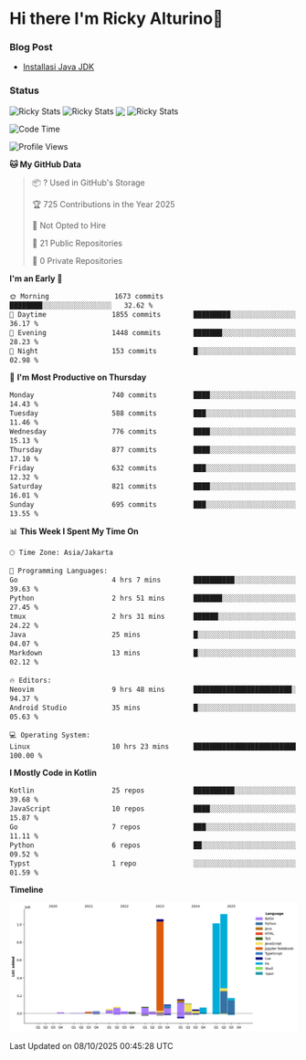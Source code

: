 # Hi there I'm Ricky Alturino👋

### Blog Post

<!-- BLOG-POST-LIST:START -->

- [Installasi Java JDK](https://onirutla.medium.com/installasi-java-jdk-ec701beeb5cb?source=rss-d9d81c918cc9------2)
<!-- BLOG-POST-LIST:END -->

### Status

<img align="center" alt="Ricky Stats" src="https://github-readme-stats.vercel.app/api?username=Alturino&theme=dark&show_icons=true&hide_border=false" />
<img align="center" alt="Ricky Stats" src="https://github-readme-stats.vercel.app/api/top-langs/?username=Alturino&theme=dark&show_icons=true&layout=compact"/>
<img align="center" width="640px" src="https://github-readme-stats.vercel.app/api/wakatime?username=Alturino&layout=compact&hide_border=true&theme=dark">
<img align="center" alt="Ricky Stats" src="https://leetcard.jacoblin.cool/alturino?border=0&radius=20&ext=activity"/>

<!--START_SECTION:waka-->
![Code Time](http://img.shields.io/badge/Code%20Time-1%2C466%20hrs%2026%20mins-blue)

![Profile Views](http://img.shields.io/badge/Profile%20Views-0-blue)

**🐱 My GitHub Data** 

> 📦 ? Used in GitHub's Storage 
 > 
> 🏆 725 Contributions in the Year 2025
 > 
> 🚫 Not Opted to Hire
 > 
> 📜 21 Public Repositories 
 > 
> 🔑 0 Private Repositories 
 > 
**I'm an Early 🐤** 

```text
🌞 Morning                1673 commits        ████████░░░░░░░░░░░░░░░░░   32.62 % 
🌆 Daytime                1855 commits        █████████░░░░░░░░░░░░░░░░   36.17 % 
🌃 Evening                1448 commits        ███████░░░░░░░░░░░░░░░░░░   28.23 % 
🌙 Night                  153 commits         █░░░░░░░░░░░░░░░░░░░░░░░░   02.98 % 
```
📅 **I'm Most Productive on Thursday** 

```text
Monday                   740 commits         ████░░░░░░░░░░░░░░░░░░░░░   14.43 % 
Tuesday                  588 commits         ███░░░░░░░░░░░░░░░░░░░░░░   11.46 % 
Wednesday                776 commits         ████░░░░░░░░░░░░░░░░░░░░░   15.13 % 
Thursday                 877 commits         ████░░░░░░░░░░░░░░░░░░░░░   17.10 % 
Friday                   632 commits         ███░░░░░░░░░░░░░░░░░░░░░░   12.32 % 
Saturday                 821 commits         ████░░░░░░░░░░░░░░░░░░░░░   16.01 % 
Sunday                   695 commits         ███░░░░░░░░░░░░░░░░░░░░░░   13.55 % 
```


📊 **This Week I Spent My Time On** 

```text
🕑︎ Time Zone: Asia/Jakarta

💬 Programming Languages: 
Go                       4 hrs 7 mins        ██████████░░░░░░░░░░░░░░░   39.63 % 
Python                   2 hrs 51 mins       ███████░░░░░░░░░░░░░░░░░░   27.45 % 
tmux                     2 hrs 31 mins       ██████░░░░░░░░░░░░░░░░░░░   24.22 % 
Java                     25 mins             █░░░░░░░░░░░░░░░░░░░░░░░░   04.07 % 
Markdown                 13 mins             █░░░░░░░░░░░░░░░░░░░░░░░░   02.12 % 

🔥 Editors: 
Neovim                   9 hrs 48 mins       ████████████████████████░   94.37 % 
Android Studio           35 mins             █░░░░░░░░░░░░░░░░░░░░░░░░   05.63 % 

💻 Operating System: 
Linux                    10 hrs 23 mins      █████████████████████████   100.00 % 
```

**I Mostly Code in Kotlin** 

```text
Kotlin                   25 repos            ██████████░░░░░░░░░░░░░░░   39.68 % 
JavaScript               10 repos            ████░░░░░░░░░░░░░░░░░░░░░   15.87 % 
Go                       7 repos             ███░░░░░░░░░░░░░░░░░░░░░░   11.11 % 
Python                   6 repos             ██░░░░░░░░░░░░░░░░░░░░░░░   09.52 % 
Typst                    1 repo              ░░░░░░░░░░░░░░░░░░░░░░░░░   01.59 % 
```



**Timeline**

![Lines of Code chart](https://raw.githubusercontent.com/Alturino/Alturino/main/assets/bar_graph.png)


 Last Updated on 08/10/2025 00:45:28 UTC
<!--END_SECTION:waka-->
